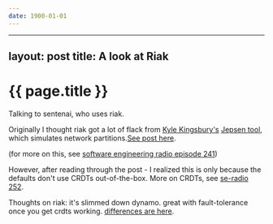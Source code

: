 ```yaml
---
date: 1900-01-01
---
```



---
layout: post
title: A look at Riak
---

{{ page.title }}
================

Talking to sentenai, who uses riak.

Originally I thought riak got a lot of flack from [Kyle Kingsbury's][kyle] [Jepsen tool][gith], which simulates network partitions.[See post here][riak-post].

(for more on this, see [software engineering radio episode 241][ser])

However, after reading through the post - I realized this is only because the defaults don't use CRDTs out-of-the-box. More on CRDTs, see [se-radio 252][252].

Thoughts on riak: it's slimmed down dynamo. great with fault-tolerance once you get crdts working. [differences are here][compare].

[riak-post]: https://aphyr.com/posts/285-jepsen-riak
[kyle]: https://aphyr.com/
[gith]: https://github.com/aphyr/jepsen
[ser]: http://www.se-radio.net/2015/11/se-radio-episode-241-kyle-kingsbury-on-consensus-in-distributed-systems/
[252]: http://www.se-radio.net/2016/03/se-radio-episode-252-christopher-meiklejohn-on-crdts/
[compare]: http://docs.basho.com/riak/1.2.0/references/appendices/comparisons/Riak-Compared-to-DynamoDB/

